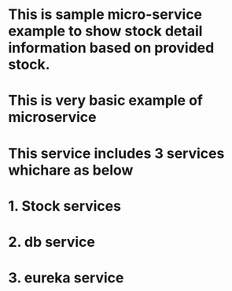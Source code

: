 # This is sample micro-service example to show stock detail information based on provided stock.
# This is very basic example of microservice
# This service includes 3 services whichare as below
# 1. Stock services
# 2. db service
# 3. eureka service
